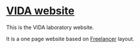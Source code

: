 # [VIDA website](https://vida-nyu.github.io/)

This is the VIDA laboratory website.

It is a one page website based on [Freelancer](http://startbootstrap.com/template-overviews/freelancer/) layout.
